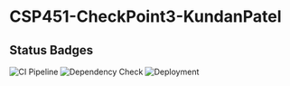 # CSP451-CheckPoint3-KundanPatel

## Status Badges

![CI Pipeline](https://github.com/<username>/CSP451-CheckPoint3-KundanPatel/actions/workflows/ci.yml/badge.svg)
![Dependency Check](https://github.com/<username>/CSP451-CheckPoint3-KundanPatel/actions/workflows/dependency-check.yml/badge.svg)
![Deployment](https://github.com/<username>/CSP451-CheckPoint3-KundanPatel/actions/workflows/deploy.yml/badge.svg)
